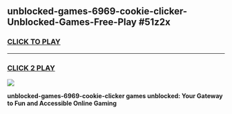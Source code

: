
## unblocked-games-6969-cookie-clicker-Unblocked-Games-Free-Play #51z2x
<h3>
<a href="https://us.freeplayer.one?title=unblocked-games-6969-cookie-clicker&ref=9M">CLICK TO PLAY</a></h3>
<hr>

<h3>
<a href="https://us.freeplayer.one?title=unblocked-games-6969-cookie-clicker&ref=9M">CLICK 2 PLAY</a>
  
</h3>

<a href="https://us.freeplayer.one?title=unblocked-games-6969-cookie-clicker&ref=9M"><img src="https://clearcache.store/games.png"></a>


**unblocked-games-6969-cookie-clicker games unblocked: Your Gateway to Fun and Accessible Online Gaming**
